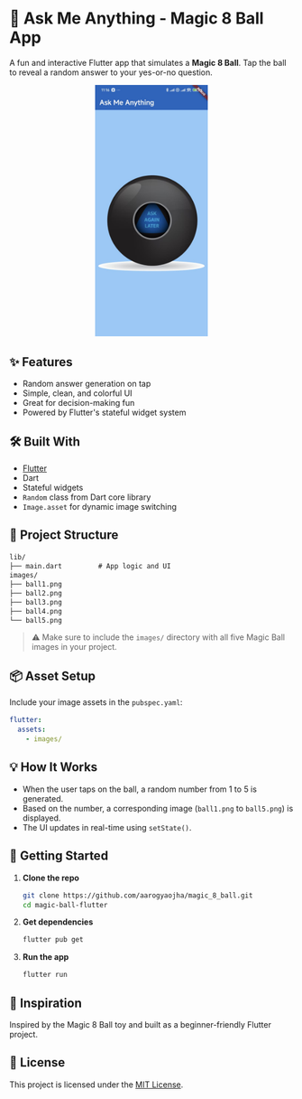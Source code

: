 # 🔮 Ask Me Anything - Magic 8 Ball App

A fun and interactive Flutter app that simulates a **Magic 8 Ball**. Tap the ball to reveal a random answer to your yes-or-no question.

<p align="center">
  <img src="images/preview.jpg" alt="Magic Ball Preview" width="200"/>
</p>

## ✨ Features

- Random answer generation on tap  
- Simple, clean, and colorful UI  
- Great for decision-making fun  
- Powered by Flutter's stateful widget system  

## 🛠️ Built With

- [Flutter](https://flutter.dev/)  
- Dart  
- Stateful widgets  
- `Random` class from Dart core library  
- `Image.asset` for dynamic image switching  

## 📂 Project Structure

```
lib/
├── main.dart         # App logic and UI
images/
├── ball1.png
├── ball2.png
├── ball3.png
├── ball4.png
└── ball5.png
```

> ⚠️ Make sure to include the `images/` directory with all five Magic Ball images in your project.

## 📦 Asset Setup

Include your image assets in the `pubspec.yaml`:

```yaml
flutter:
  assets:
    - images/
```

## 💡 How It Works

- When the user taps on the ball, a random number from 1 to 5 is generated.  
- Based on the number, a corresponding image (`ball1.png` to `ball5.png`) is displayed.  
- The UI updates in real-time using `setState()`.

## 🏁 Getting Started

1. **Clone the repo**  
   ```bash
   git clone https://github.com/aarogyaojha/magic_8_ball.git
   cd magic-ball-flutter
   ```

2. **Get dependencies**  
   ```bash
   flutter pub get
   ```

3. **Run the app**  
   ```bash
   flutter run
   ```

## 🙌 Inspiration

Inspired by the Magic 8 Ball toy and built as a beginner-friendly Flutter project.

## 📄 License

This project is licensed under the [MIT License](LICENSE).
